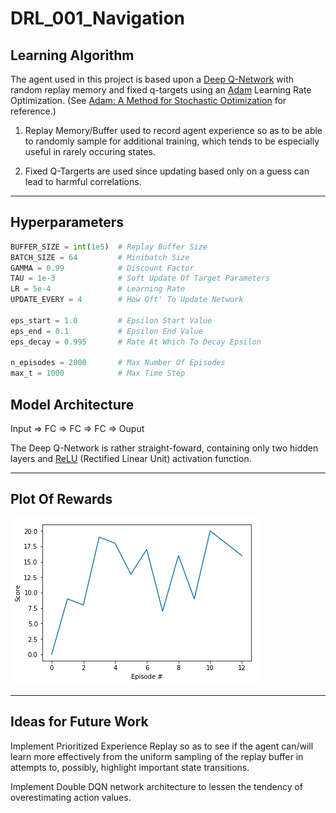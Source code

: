 # DRL_001_Navigation

## Learning Algorithm

The agent used in this project is based upon a [Deep Q-Network](https://en.wikipedia.org/wiki/Q-learning#Variants) with random replay memory and fixed q-targets using an [Adam](https://en.wikipedia.org/wiki/Stochastic_gradient_descent#Adam) Learning Rate Optimization. 
(See [Adam: A Method for Stochastic Optimization](https://arxiv.org/pdf/1412.6980.pdf) for reference.)

  1.  Replay Memory/Buffer used to record agent experience so as to be able to randomly sample for additional training, which tends to be especially useful in rarely occuring states.

  2.  Fixed Q-Targerts are used since updating based only on a guess can lead to harmful correlations.

***   ***   ***   ***   ***   ***   ***   ***   ***   

## Hyperparameters
```python
BUFFER_SIZE = int(1e5)  # Replay Buffer Size
BATCH_SIZE = 64         # Minibatch Size
GAMMA = 0.99            # Discount Factor
TAU = 1e-3              # Soft Update Of Target Parameters
LR = 5e-4               # Learning Rate
UPDATE_EVERY = 4        # How Oft' To Update Network

eps_start = 1.0         # Epsilon Start Value
eps_end = 0.1           # Epsilon End Value
eps_decay = 0.995       # Rate At Which To Decay Epsilon

n_episodes = 2000       # Max Number Of Episodes
max_t = 1000            # Max Time Step
```

## Model Architecture

Input => FC => FC => FC => Ouput

The Deep Q-Network is rather straight-foward, containing only two hidden layers and [ReLU](https://en.wikipedia.org/wiki/Rectifier_(neural_networks)) (Rectified Linear Unit) activation function.

***   ***   ***   ***   ***   ***   ***   ***   ***


## Plot Of Rewards

![Rewards](/images/scores.png)

***   ***   ***   ***   ***   ***   ***   ***   ***


## Ideas for Future Work

Implement Prioritized Experience Replay so as to see if the agent can/will learn more effectively from the uniform sampling of the replay buffer in attempts to, possibly, highlight important state transitions.

Implement Double DQN network architecture to lessen the tendency of overestimating action values.
